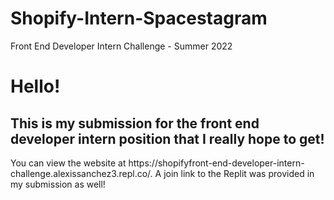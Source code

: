# Shopify-Intern-Spacestagram
Front End Developer Intern Challenge - Summer 2022
<h1> Hello! </h1>
<h2> This is my submission for the front end developer intern position that I really hope to get! </h2>
You can view the website at https://shopifyfront-end-developer-intern-challenge.alexissanchez3.repl.co/. 
A join link to the Replit was provided in my submission as well!
